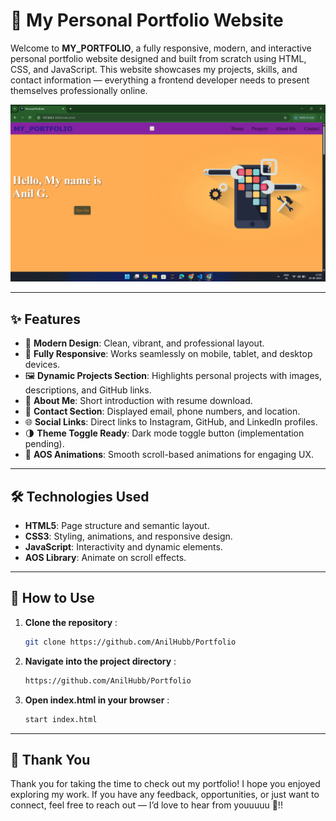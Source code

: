 # 💖 My Personal Portfolio Website

Welcome to **MY_PORTFOLIO**, a fully responsive, modern, and interactive personal portfolio website designed and built from scratch using HTML, CSS, and JavaScript. This website showcases my projects, skills, and contact information — everything a frontend developer needs to present themselves professionally online.

![Portfolio Screenshot](./img/sample-page.png) <!-- Replace with your actual screenshot -->


---

## ✨ Features

- 🎨 **Modern Design**: Clean, vibrant, and professional layout.
- 📱 **Fully Responsive**: Works seamlessly on mobile, tablet, and desktop devices.
- 🖼️ **Dynamic Projects Section**: Highlights personal projects with images, descriptions, and GitHub links.
- 📜 **About Me**: Short introduction with resume download.
- 📩 **Contact Section**: Displayed email, phone numbers, and location.
- 🌐 **Social Links**: Direct links to Instagram, GitHub, and LinkedIn profiles.
- 🌗 **Theme Toggle Ready**: Dark mode toggle button (implementation pending).
- 🎥 **AOS Animations**: Smooth scroll-based animations for engaging UX.

---

## 🛠️ Technologies Used

- **HTML5**: Page structure and semantic layout.
- **CSS3**: Styling, animations, and responsive design.
- **JavaScript**: Interactivity and dynamic elements.
- **AOS Library**: Animate on scroll effects.

---

## 📝 How to Use

1. **Clone the repository** :
   ```bash
   git clone https://github.com/AnilHubb/Portfolio
     ```

2. **Navigate into the project directory** :
   ```bash 
   https://github.com/AnilHubb/Portfolio
   ```
3. **Open index.html in your browser** :
    ```bash
    start index.html
    ```


   
---

## 🙌 Thank You

Thank you for taking the time to check out my portfolio! I hope you enjoyed exploring my work. If you have any feedback, opportunities, or just want to connect, feel free to reach out — I’d love to hear from youuuuu 🚀!!
